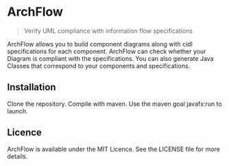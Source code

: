 # ArchFlow

> Verify UML compliance with information flow specifications

ArchFlow allows you to build component diagrams along with cidl specifications for each component. ArchFlow can check whether your Diagram is compliant with the specifications. You can also generate Java Classes that correspond to your components and specifications.

## Installation

Clone the repository.
Compile with maven.
Use the maven goal javafx:run to launch.

## Licence

ArchFlow is available under the MIT Licence. See the LICENSE file for more details.
